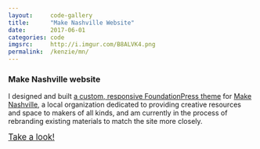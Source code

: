 ```yaml
---
layout:     code-gallery
title:      "Make Nashville Website"
date:       2017-06-01
categories: code
imgsrc:     http://i.imgur.com/B8ALVK4.png
permalink:  /kenzie/mn/
---
```

<h3>Make Nashville website</h3>
<p>I designed and built <a href="https://github.com/kenziebottoms/makenashville" target="blank">a custom, responsive FoundationPress theme</a> for <a href="http://makenashville.org" target="blank">Make Nashville</a>, a local organization dedicated to providing creative resources and space to makers of all kinds, and am currently in the process of rebranding existing materials to match the site more closely.</p>
<p><big><a href="http://makenashville.org" target="blank">Take a look!</a></big></p>